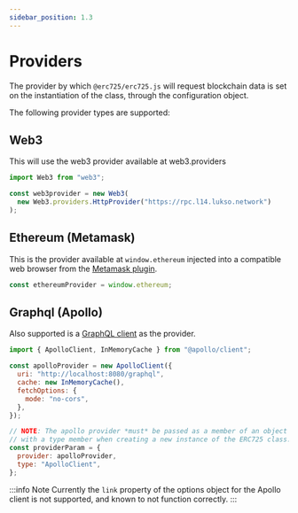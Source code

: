```yaml
---
sidebar_position: 1.3
---
```


# Providers

The provider by which `@erc725/erc725.js` will request blockchain data is set on
the instantiation of the class, through the configuration object.

The following provider types are supported:

## Web3

This will use the web3 provider available at web3.providers

```javascript
import Web3 from "web3";

const web3provider = new Web3(
  new Web3.providers.HttpProvider("https://rpc.l14.lukso.network")
);
```

## Ethereum (Metamask)

This is the provider available at `window.ethereum` injected into a
compatible web browser from the [Metamask plugin](https://metamask.io/).

```javascript
const ethereumProvider = window.ethereum;
```

## Graphql (Apollo)

Also supported is a [GraphQL
client](https://www.apollographql.com/docs/) as the provider.

```javascript
import { ApolloClient, InMemoryCache } from "@apollo/client";

const apolloProvider = new ApolloClient({
  uri: "http://localhost:8080/graphql",
  cache: new InMemoryCache(),
  fetchOptions: {
    mode: "no-cors",
  },
});

// NOTE: The apollo provider *must* be passed as a member of an object along
// with a type member when creating a new instance of the ERC725 class.
const providerParam = {
  provider: apolloProvider,
  type: "ApolloClient",
};
```

:::info Note
Currently the `link` property of the options object for the Apollo client
is not supported, and known to not function correctly.
:::
